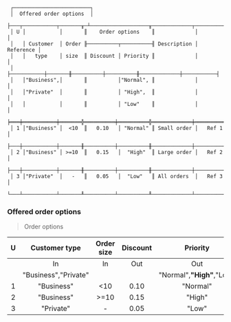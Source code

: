 ```text
 ┌─────────────────────────┐
 │  Offered order options  │
 ├───┬───────────┬───────╥─┴───────────────────╥─────────────┬───────────┐
 │ U │           │       ║    Order options    ║             │           │
 │   │ Customer  │ Order ╟──────────┬──────────╢ Description │ Reference │
 │   │   type    │ size  ║ Discount │ Priority ║             │           │
 │   ├───────────┼───────╫──────────┼──────────╫─────────────┼───────────┤
 │   │"Business",│       ║          │"Normal", ║             │           │
 │   │"Private"  │       ║          │ "High",  ║             │           │
 │   │           │       ║          │ "Low"    ║             │           │
 ╞═══╪═══════════╪═══════╬══════════╪══════════╬═════════════╪═══════════╡
 │ 1 │"Business" │  <10  ║   0.10   │ "Normal" ║ Small order │   Ref 1   │
 ├───┼───────────┼───────╫──────────┼──────────╫─────────────┼───────────┤
 │ 2 │"Business" │ >=10  ║   0.15   │  "High"  ║ Large order │   Ref 2   │
 ├───┼───────────┼───────╫──────────┼──────────╫─────────────┼───────────┤
 │ 3 │"Private"  │   -   ║   0.05   │  "Low"   ║ All orders  │   Ref 3   │
 └───┴───────────┴───────╨──────────┴──────────╨─────────────┴───────────┘
```

### Offered order options
> Order options

| U |    Customer type     | Order size | Discount |         Priority          | Description | Reference |
|:-:|:--------------------:|:----------:|:--------:|:-------------------------:|:-----------:|:---------:|
|   |          In          |     In     |   Out    |            Out            |     Ann     |    Ann    |
|   | "Business","Private" |            |          | "Normal",**"High"**,"Low" |             |           |
| 1 |      "Business"      |    <10     |   0.10   |         "Normal"          | Small order |   Ref 1   |
| 2 |      "Business"      |    >=10    |   0.15   |          "High"           | Large order |   Ref 2   |
| 3 |      "Private"       |     -      |   0.05   |           "Low"           | All orders  |   Ref 3   |
